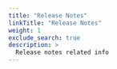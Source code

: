 ```yaml
---
title: "Release Notes"
linkTitle: "Release Notes"
weight: 1
exclude_search: true
description: >
  Release notes related info 
---
```

